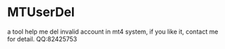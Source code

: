 # MTUserDel
a tool help me del invalid account in mt4 system, if you like it, contact me for detail.
   QQ:82425753
